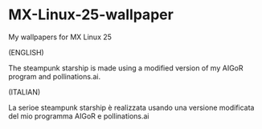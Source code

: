 # MX-Linux-25-wallpaper

My wallpapers for MX Linux 25

(ENGLISH)

The steampunk starship is made using a modified version of my AIGoR program and pollinations.ai.

(ITALIAN)

La serioe steampunk starship è realizzata usando una versione modificata del mio programma AIGoR e pollinations.ai
